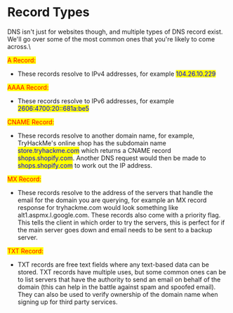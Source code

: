# Record Types

DNS isn't just for websites though, and multiple types of DNS record exist. We'll go over some of the most common ones that you're likely to come across.\


<mark style="color:red;">A Record:</mark>

* These records resolve to IPv4 addresses, for example <mark style="color:blue;">104.26.10.229</mark>

<mark style="color:red;">AAAA Record:</mark>

* These records resolve to IPv6 addresses, for example <mark style="color:blue;">2606:4700:20::681a:be5</mark>

<mark style="color:red;">CNAME Record:</mark>

* These records resolve to another domain name, for example, TryHackMe's online shop has the subdomain name <mark style="color:blue;">store.tryhackme.com</mark> which returns a CNAME record <mark style="color:blue;">shops.shopify.com</mark>. Another DNS request would then be made to <mark style="color:blue;">shops.shopify.com</mark> to work out the IP address.

<mark style="color:red;">MX Record:</mark>

* These records resolve to the address of the servers that handle the email for the domain you are querying, for example an MX record response for tryhackme.com would look something like alt1.aspmx.l.google.com. These records also come with a priority flag. This tells the client in which order to try the servers, this is perfect for if the main server goes down and email needs to be sent to a backup server.

<mark style="color:red;">TXT Record:</mark>

* TXT records are free text fields where any text-based data can be stored. TXT records have multiple uses, but some common ones can be to list servers that have the authority to send an email on behalf of the domain (this can help in the battle against spam and spoofed email). They can also be used to verify ownership of the domain name when signing up for third party services.
